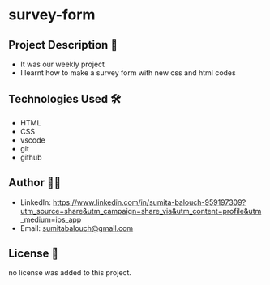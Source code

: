 # survey-form


## Project Description 📝
- It was our weekly project
- I learnt how to make a survey form with new css and html codes

## Technologies Used 🛠️

- HTML
- CSS
- vscode
- git
- github

## Author 👩‍💻
- LinkedIn: https://www.linkedin.com/in/sumita-balouch-959197309?utm_source=share&utm_campaign=share_via&utm_content=profile&utm_medium=ios_app
- Email: sumitabalouch@gmail.com

## License 📜
no license was added to this project.
